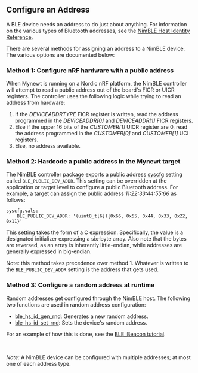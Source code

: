 ## Configure an Address

A BLE device needs an address to do just about anything.  For information on
the various types of Bluetooth addresses, see the
[NimBLE Host Identity Reference](../../network/ble/ble_hs/ble_hs_id/ble_hs_id.md).

There are several methods for assigning an address to a NimBLE device.  The various options are documented below:

### Method 1: Configure nRF hardware with a public address

When Mynewt is running on a Nordic nRF platform, the NimBLE controller will
attempt to read a public address out of the board's FICR or UICR registers.
The controller uses the following logic while trying to read an address from
hardware:

1. If the *DEVICEADDRTYPE* FICR register is written, read the address
programmed in the *DEVICEADDR[0]* and *DEVICEADDR[1]* FICR registers.
2. Else if the upper 16 bits of the *CUSTOMER[1]* UICR register are 0, read the address programmed in the *CUSTOMER[0]* and *CUSTOMER[1]* UCI registers.
3. Else, no address available.

### Method 2: Hardcode a public address in the Mynewt target

The NimBLE controller package exports a public address
[syscfg](../../os/modules/sysinitconfig/sysinitconfig.md) setting called
`BLE_PUBLIC_DEV_ADDR`.  This setting can be overridden at the application or
target level to configure a public Bluetooth address.  For example, a target
can assign the public address *11:22:33:44:55:66* as follows:

```
syscfg.vals:
    BLE_PUBLIC_DEV_ADDR: '(uint8_t[6]){0x66, 0x55, 0x44, 0x33, 0x22, 0x11}'
```

This setting takes the form of a C expression.  Specifically, the value is a
designated initializer expressing a six-byte array.  Also note that the bytes
are reversed, as an array is inherently little-endian, while addresses are
generally expressed in big-endian.

Note: this method takes precedence over method 1.  Whatever is written to the
`BLE_PUBLIC_DEV_ADDR` setting is the address that gets used.

### Method 3: Configure a random address at runtime

Random addresses get configured through the NimBLE host.  The following two
functions are used in random address configuration:

* [ble_hs_id_gen_rnd](../../network/ble/ble_hs/ble_hs_id/functions/ble_hs_id_gen_rnd/): Generates a new random address.
* [ble_hs_id_set_rnd](../../network/ble/ble_hs/ble_hs_id/functions/ble_hs_id_set_rnd/): Sets the device's random address.

For an example of how this is done, see the
[BLE iBeacon tutorial](../../os/tutorials/ibeacon/).

<br>

*Note:* A NimBLE device can be configured with multiple addresses; at most one
of each address type.
